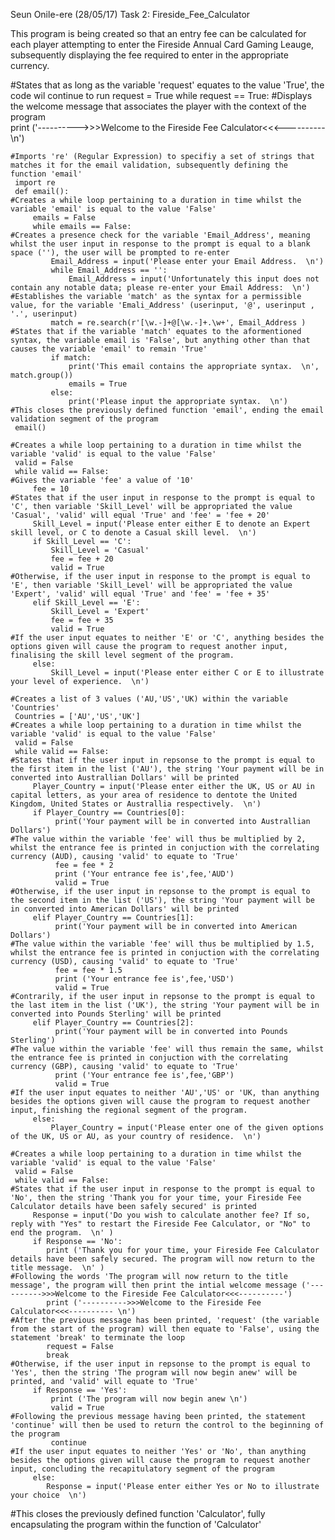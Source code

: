 Seun Onile-ere (28/05/17) Task 2: Fireside_Fee_Calculator

This program is being created so that an entry fee can be calculated for each player attempting to enter the Fireside Annual Card Gaming Leauge,
subsequently displaying the fee required to enter in the appropriate currency.

#States that as long as the variable 'request' equates to the value 'True', the code wil continue to run
    request = True
    while request == True:
    #Displays the welcome message that associates the player with the context of the program    
     print ('---------->>>Welcome to the Fireside Fee Calculator<<<---------- \n')

    #Imports 're' (Regular Expression) to specifiy a set of strings that matches it for the email validation, subsequently defining the function 'email'
     import re
     def email():
    #Creates a while loop pertaining to a duration in time whilst the variable 'email' is equal to the value 'False'
         emails = False
         while emails == False:
    #Creates a presence check for the variable 'Email_Address', meaning whilst the user input in response to the prompt is equal to a blank space (''), the user will be prompted to re-enter         
             Email_Address = input('Please enter your Email Address.  \n')
             while Email_Address == '':
                 Email_Address = input('Unfortunately this input does not contain any notable data; please re-enter your Email Address:  \n')
    #Establishes the variable 'match' as the syntax for a permissible value, for the variable 'Emali_Address' (userinput, '@', userinput , '.', userinput)
             match = re.search(r'[\w.-]+@[\w.-]+.\w+', Email_Address )
    #States that if the variable 'match' equates to the aformentioned syntax, the variable email is 'False', but anything other than that causes the variable 'email' to remain 'True'       
             if match:
                 print('This email contains the appropriate syntax.  \n', match.group())
                 emails = True
             else:
                 print('Please input the appropriate syntax.  \n')
    #This closes the previously defined function 'email', ending the email validation segment of the program
     email()

    #Creates a while loop pertaining to a duration in time whilst the variable 'valid' is equal to the value 'False'
     valid = False
     while valid == False:
    #Gives the variable 'fee' a value of '10'     
         fee = 10
    #States that if the user input in response to the prompt is equal to 'C', then variable 'Skill_Level' will be appropriated the value 'Casual', 'valid' will equal 'True' and 'fee' = 'fee + 20'
         Skill_Level = input('Please enter either E to denote an Expert skill level, or C to denote a Casual skill level.  \n')
         if Skill_Level == 'C':
             Skill_Level = 'Casual'
             fee = fee + 20
             valid = True
    #Otherwise, if the user input in response to the prompt is equal to 'E', then variable 'Skill_Level' will be appropriated the value 'Expert', 'valid' will equal 'True' and 'fee' = 'fee + 35'
         elif Skill_Level == 'E':
             Skill_Level = 'Expert'
             fee = fee + 35
             valid = True
    #If the user input equates to neither 'E' or 'C', anything besides the options given will cause the program to request another input, finalising the skill level segment of the program.         
         else:
             Skill_Level = input('Please enter either C or E to illustrate your level of experience.  \n')

    #Creates a list of 3 values ('AU,'US','UK) within the variable 'Countries'
     Countries = ['AU','US','UK']
    #Creates a while loop pertaining to a duration in time whilst the variable 'valid' is equal to the value 'False'
     valid = False
     while valid == False:
    #States that if the user input in repsonse to the prompt is equal to the first item in the list ('AU'), the string 'Your payment will be in converted into Australlian Dollars' will be printed     
         Player_Country = input('Please enter either the UK, US or AU in capital letters, as your area of residence to dentote the United Kingdom, United States or Australlia respectively.  \n')
         if Player_Country == Countries[0]:
              print('Your payment will be in converted into Australlian Dollars')
    #The value within the variable 'fee' will thus be multiplied by 2, whilst the entrance fee is printed in conjuction with the correlating currency (AUD), causing 'valid' to equate to 'True'
              fee = fee * 2
              print ('Your entrance fee is',fee,'AUD')
              valid = True
    #Otherwise, if the user input in repsonse to the prompt is equal to the second item in the list ('US'), the string 'Your payment will be in converted into American Dollars' will be printed          
         elif Player_Country == Countries[1]:
              print('Your payment will be in converted into American Dollars')
    #The value within the variable 'fee' will thus be multiplied by 1.5, whilst the entrance fee is printed in conjuction with the correlating currency (USD), causing 'valid' to equate to 'True'          
              fee = fee * 1.5
              print ('Your entrance fee is',fee,'USD')
              valid = True
    #Contrarily, if the user input in repsonse to the prompt is equal to the last item in the list ('UK'), the string 'Your payment will be in converted into Pounds Sterling' will be printed
         elif Player_Country == Countries[2]:
              print('Your payment will be in converted into Pounds Sterling')
    #The value within the variable 'fee' will thus remain the same, whilst the entrance fee is printed in conjuction with the correlating currency (GBP), causing 'valid' to equate to 'True'          
              print ('Your entrance fee is',fee,'GBP')
              valid = True
    #If the user input equates to neither 'AU','US' or 'UK, than anything besides the options given will cause the program to request another input, finishing the regional segment of the program. 
         else:
             Player_Country = input('Please enter one of the given options of the UK, US or AU, as your country of residence.  \n')

    #Creates a while loop pertaining to a duration in time whilst the variable 'valid' is equal to the value 'False'
     valid = False
     while valid == False:
    #States that if the user input in response to the prompt is equal to 'No', then the string 'Thank you for your time, your Fireside Fee Calculator details have been safely secured' is printed
         Response = input('Do you wish to calculate another fee? If so, reply with "Yes" to restart the Fireside Fee Calculator, or "No" to end the program.  \n' )
         if Response == 'No':
            print ('Thank you for your time, your Fireside Fee Calculator details have been safely secured. The program will now return to the title message.  \n' )
    #Following the words 'The program will now return to the title message', the program will then print the intial welcome message ('---------->>>Welcome to the Fireside Fee Calculator<<<----------')
            print ('---------->>>Welcome to the Fireside Fee Calculator<<<---------- \n')
    #After the previous message has been printed, 'request' (the variable from the start of the program) will then equate to 'False', using the statement 'break' to terminate the loop 
            request = False
            break
    #Otherwise, if the user input in repsonse to the prompt is equal to 'Yes', then the string 'The program will now begin anew' will be printed, and 'valid' will equate to 'True'
         if Response == 'Yes':
             print ('The program will now begin anew \n')
             valid = True
    #Following the previous message having been printed, the statement 'continue' will then be used to return the control to the beginning of the program      
             continue
    #If the user input equates to neither 'Yes' or 'No', than anything besides the options given will cause the program to request another input, concluding the recapitulatory segment of the program       
         else:
            Response = input('Please enter either Yes or No to illustrate your choice  \n')
#This closes the previously defined function 'Calculator', fully encapsulating the program within the function of 'Calculator'
